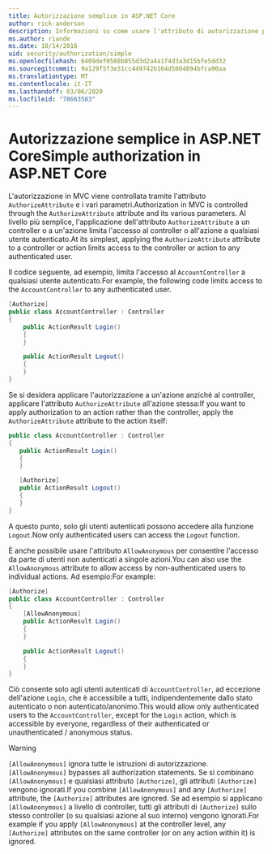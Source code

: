 ```yaml
---
title: Autorizzazione semplice in ASP.NET Core
author: rick-anderson
description: Informazioni su come usare l'attributo di autorizzazione per limitare l'accesso a controller e azioni ASP.NET Core.
ms.author: riande
ms.date: 10/14/2016
uid: security/authorization/simple
ms.openlocfilehash: 6409def0508b855d3d2a4a1f4d3a3d15bfe5dd32
ms.sourcegitcommit: 9a129f5f3e31cc449742b164d5004894bfca90aa
ms.translationtype: MT
ms.contentlocale: it-IT
ms.lasthandoff: 03/06/2020
ms.locfileid: "78663583"
---
```

# <a name="simple-authorization-in-aspnet-core"></a><span data-ttu-id="2f57c-103">Autorizzazione semplice in ASP.NET Core</span><span class="sxs-lookup"><span data-stu-id="2f57c-103">Simple authorization in ASP.NET Core</span></span>

<a name="security-authorization-simple"></a>

<span data-ttu-id="2f57c-104">L'autorizzazione in MVC viene controllata tramite l'attributo `AuthorizeAttribute` e i vari parametri.</span><span class="sxs-lookup"><span data-stu-id="2f57c-104">Authorization in MVC is controlled through the `AuthorizeAttribute` attribute and its various parameters.</span></span> <span data-ttu-id="2f57c-105">Al livello più semplice, l'applicazione dell'attributo `AuthorizeAttribute` a un controller o a un'azione limita l'accesso al controller o all'azione a qualsiasi utente autenticato.</span><span class="sxs-lookup"><span data-stu-id="2f57c-105">At its simplest, applying the `AuthorizeAttribute` attribute to a controller or action limits access to the controller or action to any authenticated user.</span></span>

<span data-ttu-id="2f57c-106">Il codice seguente, ad esempio, limita l'accesso al `AccountController` a qualsiasi utente autenticato.</span><span class="sxs-lookup"><span data-stu-id="2f57c-106">For example, the following code limits access to the `AccountController` to any authenticated user.</span></span>

```csharp
[Authorize]
public class AccountController : Controller
{
    public ActionResult Login()
    {
    }

    public ActionResult Logout()
    {
    }
}
```

<span data-ttu-id="2f57c-107">Se si desidera applicare l'autorizzazione a un'azione anziché al controller, applicare l'attributo `AuthorizeAttribute` all'azione stessa:</span><span class="sxs-lookup"><span data-stu-id="2f57c-107">If you want to apply authorization to an action rather than the controller, apply the `AuthorizeAttribute` attribute to the action itself:</span></span>

```csharp
public class AccountController : Controller
{
   public ActionResult Login()
   {
   }

   [Authorize]
   public ActionResult Logout()
   {
   }
}
```

<span data-ttu-id="2f57c-108">A questo punto, solo gli utenti autenticati possono accedere alla funzione `Logout`.</span><span class="sxs-lookup"><span data-stu-id="2f57c-108">Now only authenticated users can access the `Logout` function.</span></span>

<span data-ttu-id="2f57c-109">È anche possibile usare l'attributo `AllowAnonymous` per consentire l'accesso da parte di utenti non autenticati a singole azioni.</span><span class="sxs-lookup"><span data-stu-id="2f57c-109">You can also use the `AllowAnonymous` attribute to allow access by non-authenticated users to individual actions.</span></span> <span data-ttu-id="2f57c-110">Ad esempio:</span><span class="sxs-lookup"><span data-stu-id="2f57c-110">For example:</span></span>

```csharp
[Authorize]
public class AccountController : Controller
{
    [AllowAnonymous]
    public ActionResult Login()
    {
    }

    public ActionResult Logout()
    {
    }
}
```

<span data-ttu-id="2f57c-111">Ciò consente solo agli utenti autenticati di `AccountController`, ad eccezione dell'azione `Login`, che è accessibile a tutti, indipendentemente dallo stato autenticato o non autenticato/anonimo.</span><span class="sxs-lookup"><span data-stu-id="2f57c-111">This would allow only authenticated users to the `AccountController`, except for the `Login` action, which is accessible by everyone, regardless of their authenticated or unauthenticated / anonymous status.</span></span>

> [!WARNING]
> <span data-ttu-id="2f57c-112">`[AllowAnonymous]` ignora tutte le istruzioni di autorizzazione.</span><span class="sxs-lookup"><span data-stu-id="2f57c-112">`[AllowAnonymous]` bypasses all authorization statements.</span></span> <span data-ttu-id="2f57c-113">Se si combinano `[AllowAnonymous]` e qualsiasi attributo `[Authorize]`, gli attributi `[Authorize]` vengono ignorati.</span><span class="sxs-lookup"><span data-stu-id="2f57c-113">If you combine `[AllowAnonymous]` and any `[Authorize]` attribute, the `[Authorize]` attributes are ignored.</span></span> <span data-ttu-id="2f57c-114">Se ad esempio si applicano `[AllowAnonymous]` a livello di controller, tutti gli attributi di `[Authorize]` sullo stesso controller (o su qualsiasi azione al suo interno) vengono ignorati.</span><span class="sxs-lookup"><span data-stu-id="2f57c-114">For example if you apply `[AllowAnonymous]` at the controller level, any `[Authorize]` attributes on the same controller (or on any action within it) is ignored.</span></span>
